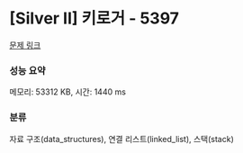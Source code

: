 # [Silver II] 키로거 - 5397 

[문제 링크](https://www.acmicpc.net/problem/5397) 

### 성능 요약

메모리: 53312 KB, 시간: 1440 ms

### 분류

자료 구조(data_structures), 연결 리스트(linked_list), 스택(stack)

